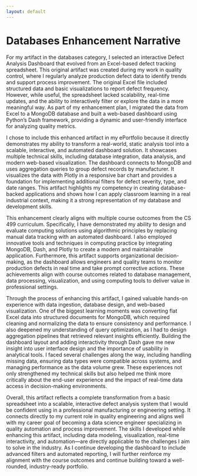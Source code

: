```yaml
---
layout: default
---
```


# Databases Enhancement Narrative

For my artifact in the databases category, I selected an interactive Defect Analysis Dashboard that evolved from an Excel-based defect tracking spreadsheet. This original artifact was created during my work in quality control, where I regularly analyze production defect data to identify trends and support process improvement. The original Excel file included structured data and basic visualizations to report defect frequency. However, while useful, the spreadsheet lacked scalability, real-time updates, and the ability to interactively filter or explore the data in a more meaningful way. As part of my enhancement plan, I migrated the data from Excel to a MongoDB database and built a web-based dashboard using Python’s Dash framework, providing a dynamic and user-friendly interface for analyzing quality metrics.

I chose to include this enhanced artifact in my ePortfolio because it directly demonstrates my ability to transform a real-world, static analysis tool into a scalable, interactive, and automated dashboard solution. It showcases multiple technical skills, including database integration, data analysis, and modern web-based visualization. The dashboard connects to MongoDB and uses aggregation queries to group defect records by manufacturer. It visualizes the data with Plotly in a responsive bar chart and provides a foundation for implementing additional filters for defect severity, type, and date ranges. This artifact highlights my competency in creating database-backed applications and shows how I can apply classroom learning in a real industrial context, making it a strong representation of my database and development skills.

This enhancement clearly aligns with multiple course outcomes from the CS 499 curriculum. Specifically, I have demonstrated my ability to design and evaluate computing solutions using algorithmic principles by replacing manual data tracking with an automated dashboard. I also employed innovative tools and techniques in computing practice by integrating MongoDB, Dash, and Plotly to create a modern and maintainable application. Furthermore, this artifact supports organizational decision-making, as the dashboard allows engineers and quality teams to monitor production defects in real time and take prompt corrective actions. These achievements align with course outcomes related to database management, data processing, visualization, and using computing tools to deliver value in professional settings.

Through the process of enhancing this artifact, I gained valuable hands-on experience with data ingestion, database design, and web-based visualization. One of the biggest learning moments was converting flat Excel data into structured documents for MongoDB, which required cleaning and normalizing the data to ensure consistency and performance. I also deepened my understanding of query optimization, as I had to design aggregation pipelines that retrieved relevant insights efficiently. Building the dashboard layout and adding interactivity through Dash gave me new insight into user interface design and the importance of usability in analytical tools. I faced several challenges along the way, including handling missing data, ensuring data types were compatible across systems, and managing performance as the data volume grew. These experiences not only strengthened my technical skills but also helped me think more critically about the end-user experience and the impact of real-time data access in decision-making environments.

Overall, this artifact reflects a complete transformation from a basic spreadsheet into a scalable, interactive defect analysis system that I would be confident using in a professional manufacturing or engineering setting. It connects directly to my current role in quality engineering and aligns well with my career goal of becoming a data science engineer specializing in quality automation and process improvement. The skills I developed while enhancing this artifact, including data modeling, visualization, real-time interactivity, and automation—are directly applicable to the challenges I aim to solve in the industry. As I continue developing the dashboard to include advanced filters and automated reporting, I will further reinforce my alignment with the course outcomes and continue building toward a well-rounded, industry-ready portfolio.
